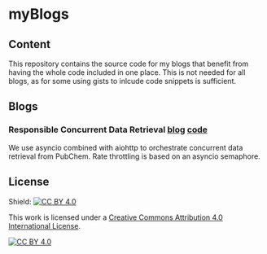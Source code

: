 # myBlogs

## Content
This repository contains the source code for my blogs that benefit from having the whole code included in one place. This is not needed for all blogs, as for some using gists to inlcude code snippets is sufficient.

## Blogs

### Responsible Concurrent Data Retrieval [blog](https://medium.com/p/80bf7911ca06) [code](https://github.com/karpanGit/myBlogs/tree/master/ResponsibleConcurrentDataRetrieval)
We use asyncio combined with aiohttp to orchestrate concurrent data retrieval from PubChem. Rate throttling is based on an asyncio semaphore.



## License
Shield: [![CC BY 4.0][cc-by-shield]][cc-by]

This work is licensed under a
[Creative Commons Attribution 4.0 International License][cc-by].

[![CC BY 4.0][cc-by-image]][cc-by]

[cc-by]: http://creativecommons.org/licenses/by/4.0/
[cc-by-image]: https://i.creativecommons.org/l/by/4.0/88x31.png
[cc-by-shield]: https://img.shields.io/badge/License-CC%20BY%204.0-lightgrey.svg
